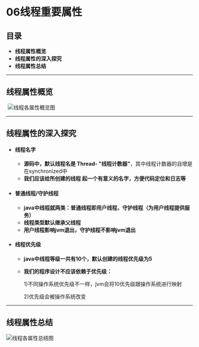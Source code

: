 # 06线程重要属性

## 目录

- **线程属性概览**
- **线程属性的深入探究**
- **线程属性总结**

------

## **线程属性概览**

​	![线程各属性概览图](https://raw.github.com/LGSKOKO/Concurrent_Java/master/02线程8大核心基础/img/线程各属性概览.png)

------

## **线程属性的深入探究**

- #### **线程名字**

  - **源码中，默认线程名是 Thread- "线程计数器"**，其中线程计数器的自增是在synchronized中
  - **我们应该给所创建的线程 起一个有意义的名字，方便代码定位和日志等**

- #### **普通线程/守护线程**

  - **java中线程就两类：普通线程即用户线程，守护线程（为用户线程提供服务）**
  - **线程类型默认继承父线程**
  - **用户线程影响jvm退出，守护线程不影响jvm退出**

- #### **线程优先级**

  - **java中线程等级一共有10个，默认创建的线程优先级为5**

  - **我们的程序设计不应该依赖于优先级：**

    1)不同操作系统优先级不一样，jvm会将10优先级跟操作系统进行映射

    2)优先级会被操作系统改变

------

## **线程属性总结**

![线程各属性总结图](https://raw.github.com/LGSKOKO/Concurrent_Java/master/02线程8大核心基础/img/线程各属性总结.png)